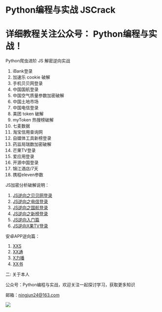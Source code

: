# Python编程与实战 JSCrack
# 详细教程关注公众号： Python编程与实战！
Python爬虫进阶 JS 解密逆向实战

1. iBank登录
2. 加速乐 cookie 破解
3. 手机贝贝网登录
4. 中国国航登录
5. 中国空气质量参数加密破解
6. 中国土地市场
7. 中国电信登录
8. 美团 token 破解
9. myToken 热搜榜破解
10. 七麦数据
11. 淘宝信用查询网
12. 自媒体工具新榜登录
13. 药监局瑞数加密破解
14. 芒果TV登录
15. 爱应用登录
16. 开源中国登录
17. 锦江酒店/7天
18. 携程eleven参数

JS加密分析破解说明：
1. [JS逆向之贝贝网登录](https://mp.weixin.qq.com/s/Ex93COLBX3_MMhIIXwozYg)
2. [JS逆向之电信登录](https://mp.weixin.qq.com/s/P27oJGafyHsOnxptgHiUPQ)
3. [JS逆向之国航登录](https://mp.weixin.qq.com/s/YWgMoGn4_YVhCPXPOAmrkA)
4. [JS逆向之新榜登录](https://mp.weixin.qq.com/s/548sZpUE1xq2lCs-olVIzQ)
5. [JS逆向入门篇](https://mp.weixin.qq.com/s/xb8VdJGD-DgQzq8yWOBpag)
6. [JS逆向X果TV登录](https://mp.weixin.qq.com/s/mVDR6daS5B4QQJX5IDjSag)

安卓APP逆向篇：

1. [XXS](https://mp.weixin.qq.com/s/MW2BQcQyN1A88ljYWQWz6w)
2. [XX通](https://mp.weixin.qq.com/s/D7gWwvaA9Vjd8ub8THrf0Q)
3. [X力播](https://mp.weixin.qq.com/s/1RcPLeBHzOJcPiOzK3NDqQ)
4. [XX书](https://mp.weixin.qq.com/s/t_KHnIVnO0XqVSPe_uCRXQ)


二: 关于本人

公众号：Python编程与实战，欢迎关注一起探讨学习，获取更多知识

邮箱：ningjun24@163.com

![](https://upload-images.jianshu.io/upload_images/16366265-2e1f6469129a3637.jpg?imageMogr2/auto-orient/strip%7CimageView2/2/w/1240)

